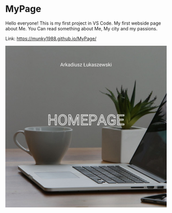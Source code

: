 # MyPage

Hello everyone!
This is my first project in VS Code.
My first webside page about Me.
You Can read something about Me, My city and my passions.

Link: https://munky1988.github.io/MyPage/

![HomePage](https://github.com/munky1988/MyPage/blob/main/images/HomePage.jpg?raw=true)
